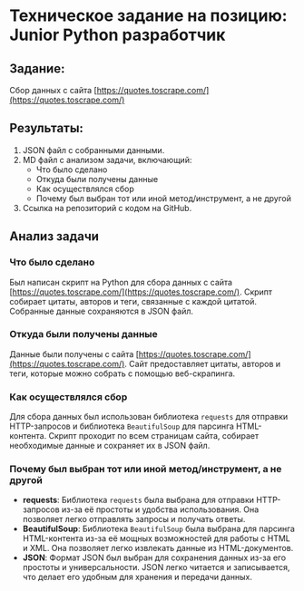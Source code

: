# Техническое задание на позицию: Junior Python разработчик

## Задание:
Сбор данных с сайта [https://quotes.toscrape.com/](https://quotes.toscrape.com/)

## Результаты:
1. JSON файл с собранными данными.
2. MD файл с анализом задачи, включающий:
   - Что было сделано
   - Откуда были получены данные
   - Как осуществлялся сбор
   - Почему был выбран тот или иной метод/инструмент, а не другой
3. Ссылка на репозиторий с кодом на GitHub.

## Анализ задачи

### Что было сделано
Был написан скрипт на Python для сбора данных с сайта [https://quotes.toscrape.com/](https://quotes.toscrape.com/). Скрипт собирает цитаты, авторов и теги, связанные с каждой цитатой. Собранные данные сохраняются в JSON файл.

### Откуда были получены данные
Данные были получены с сайта [https://quotes.toscrape.com/](https://quotes.toscrape.com/). Сайт предоставляет цитаты, авторов и теги, которые можно собрать с помощью веб-скрапинга.

### Как осуществлялся сбор
Для сбора данных был использован библиотека `requests` для отправки HTTP-запросов и библиотека `BeautifulSoup` для парсинга HTML-контента. Скрипт проходит по всем страницам сайта, собирает необходимые данные и сохраняет их в JSON файл.

### Почему был выбран тот или иной метод/инструмент, а не другой
- **requests**: Библиотека `requests` была выбрана для отправки HTTP-запросов из-за её простоты и удобства использования. Она позволяет легко отправлять запросы и получать ответы.
- **BeautifulSoup**: Библиотека `BeautifulSoup` была выбрана для парсинга HTML-контента из-за её мощных возможностей для работы с HTML и XML. Она позволяет легко извлекать данные из HTML-документов.
- **JSON**: Формат JSON был выбран для сохранения данных из-за его простоты и универсальности. JSON легко читается и записывается, что делает его удобным для хранения и передачи данных.
